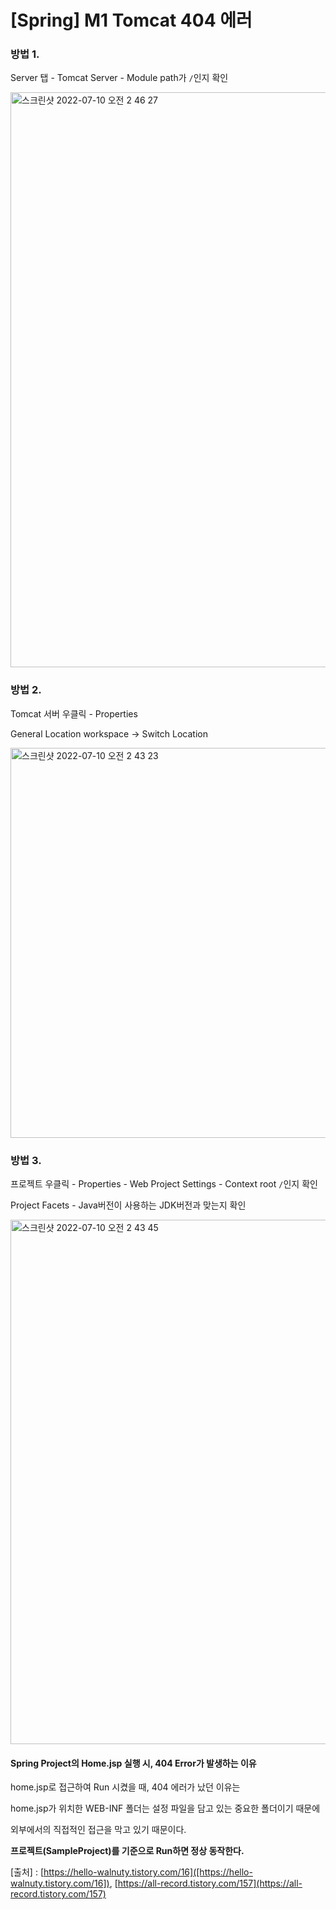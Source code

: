 # [Spring] M1 Tomcat 404 에러





### 방법 1. 

Server 탭 - Tomcat Server - Module path가 ``/``인지 확인



<img width="920" alt="스크린샷 2022-07-10 오전 2 46 27" src="https://user-images.githubusercontent.com/101630615/178117288-e5c09629-e219-4a2f-85ff-00bbead844dc.png">



### 방법 2.

Tomcat 서버 우클릭 - Properties

General Location workspace -> Switch Location 



<img width="624" alt="스크린샷 2022-07-10 오전 2 43 23" src="https://user-images.githubusercontent.com/101630615/178117277-8e3394b4-dfef-42f2-8d5d-a2b29db659af.png">



### 방법 3.

프로젝트 우클릭 - Properties - Web Project Settings - Context root ``/``인지 확인

Project Facets - Java버전이 사용하는 JDK버전과 맞는지 확인





<img width="839" alt="스크린샷 2022-07-10 오전 2 43 45" src="https://user-images.githubusercontent.com/101630615/178117287-4d07ddc8-123e-4432-bde3-4f5327469952.png">





#### Spring Project의 Home.jsp 실행 시, 404 Error가 발생하는 이유

home.jsp로 접근하여 Run 시켰을 때, 404 에러가 났던 이유는

home.jsp가 위치한 WEB-INF 폴더는 설정 파일을 담고 있는 중요한 폴더이기 때문에

외부에서의 직접적인 접근을 막고 있기 때문이다.

**프로젝트(SampleProject)를 기준으로 Run하면 정상 동작한다.**



[출처] : [https://hello-walnuty.tistory.com/16]([https://hello-walnuty.tistory.com/16]), [https://all-record.tistory.com/157](https://all-record.tistory.com/157)